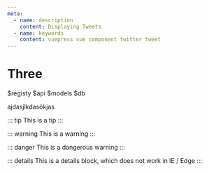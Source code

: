 ```yaml
---
meta:
  - name: description
    content: Displaying Tweets
  - name: keywords
    content: vuepress vue component twitter tweet
---
```


# Three

$registy
$api
$models
$db

ajdasjlkdasökjas


::: tip
This is a tip
:::

::: warning
This is a warning
:::

::: danger
This is a dangerous warning
:::

::: details
This is a details block, which does not work in IE / Edge
:::
